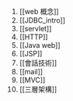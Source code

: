 1. [[web 概念]]
2. [[JDBC_intro]]
3. [[servlet]]
4. [[HTTP]]
5. [[Java web]]
6. [[JSP]]
7. [[會話技術]]
8. [[mail]]
9. [[MVC]]
10. [[三層架構]]
